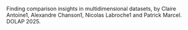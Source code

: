Finding comparison insights in multidimensional datasets, by Claire Antoine1, Alexandre Chanson1, Nicolas Labroche1 and Patrick Marcel. DOLAP 2025.
